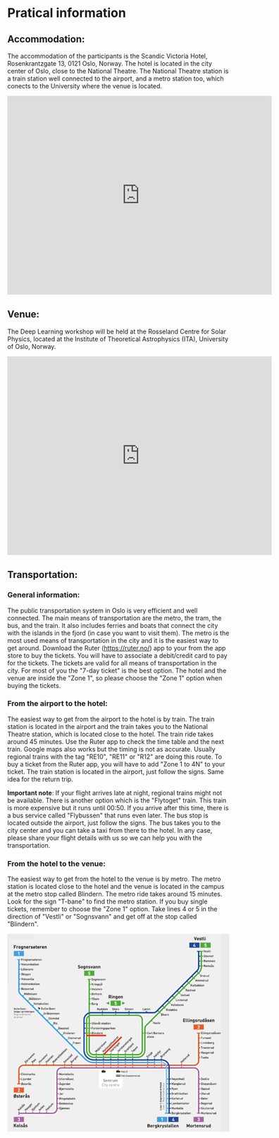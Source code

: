 # Pratical information



## Accommodation:
The accommodation of the participants is the Scandic Victoria Hotel, Rosenkrantzgate 13, 0121 Oslo, Norway. The hotel is located in the city center of Oslo, close to the National Theatre. The National Theatre station is a train station well connected to the airport, and a metro station too, which conects to the University where the venue is located.

<iframe src="https://www.google.com/maps/embed?pb=!1m18!1m12!1m3!1d2000.1811813699874!2d10.73434347774496!3d59.91254037490197!2m3!1f0!2f0!3f0!3m2!1i1024!2i768!4f13.1!3m3!1m2!1s0x46416e87820ed083%3A0xa9af7b88b9a6ff76!2sScandic%20Victoria!5e0!3m2!1sen!2sno!4v1725658228311!5m2!1sen!2sno" width="600" height="450" style="border:0;" allowfullscreen"></iframe>


## Venue:
The Deep Learning workshop will be held at the Rosseland Centre for Solar Physics, located at the 
Institute of Theoretical Astrophysics (ITA), University of Oslo, Norway.

<iframe src="https://www.google.com/maps/embed?pb=!1m18!1m12!1m3!1d1998.6049576856876!2d10.7157174020996!3d59.93869706167309!2m3!1f0!2f0!3f0!3m2!1i1024!2i768!4f13.1!3m3!1m2!1s0x46416de78d5b8f73%3A0x599b474329d7c3f3!2sInstitute%20of%20Theoretical%20Astrophysics!5e0!3m2!1sen!2sno!4v1725657988280!5m2!1sen!2sno" width="600" height="450" style="border:0;" allowfullscreen></iframe>


## Transportation:

### General information:
The public transportation system in Oslo is very efficient and well connected. The main means of transportation are the metro, the tram, the bus, and the train. It also includes ferries and boats that connect the city with the islands in the fjord (in case you want to visit them). The metro is the most used means of transportation in the city and it is the easiest way to get around. Download the Ruter (https://ruter.no/) app to your from the app store to buy the tickets. You will have to associate a debit/credit card to pay for the tickets. The tickets are valid for all means of transportation in the city. For most of you the "7-day ticket" is the best option. The hotel and the venue are inside the "Zone 1", so please choose the "Zone 1" option when buying the tickets.


### From the airport to the hotel:
The easiest way to get from the airport to the hotel is by train. The train station is located in the airport and the train takes you to the National Theatre station, which is located close to the hotel. The train ride takes around 45 minutes. Use the Ruter app to check the time table and the next train. Google maps also works but the timing is not as accurate. Usually regional trains with the tag "RE10", "RE11" or "R12" are doing this route. To buy a ticket from the Ruter app, you will have to add "Zone 1 to 4N" to your ticket. The train station is located in the airport, just follow the signs. Same idea for the return trip.

**Important note**: If your flight arrives late at night, regional trains might not be available. There is another option which is the "Flytoget" train. This train is more expensive but it runs until 00:50. If you arrive after this time, there is a bus service called "Flybussen" that runs even later. The bus stop is located outside the airport, just follow the signs. The bus takes you to the city center and you can take a taxi from there to the hotel. In any case, please share your flight details with us so we can help you with the transportation.


### From the hotel to the venue:
The easiest way to get from the hotel to the venue is by metro. The metro station is located close to the hotel and the venue is located in the campus at the metro stop called Blindern. The metro ride takes around 15 minutes. Look for the sign "T-bane" to find the metro station. If you buy single tickets, remember to choose the "Zone 1" option. Take lines 4 or 5 in the direction of "Vestli" or "Sognsvann" and get off at the stop called "Blindern".

![Map of the metro system in Oslo](imgs/metro.png)